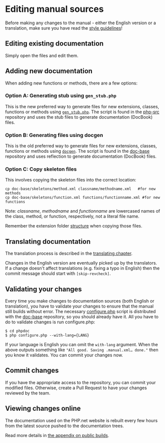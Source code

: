 # Editing manual sources

Before making any changes to the manual - either the English version or a
translation, make sure you have read the [style guidelines](style.md)!

## Editing existing documentation
Simply open the files and edit them.

## Adding new documentation
When adding new functions or methods, there are a few options:

### Option A: Generating stub using `gen_stub.php`
This is the new preferred way to generate files for new extensions, classes, functions
or methods using [`gen_stub.php`][gen_stub]. The script is found in the [php-src][php-src]
repository and uses the stub files to generate documentation (DocBook) files.

### Option B: Generating files using docgen
This is the old preferred way to generate files for new extensions, classes, functions
or methods using [`docgen`][docgen]. The script is found in the [doc-base][doc-base]
repository and uses reflection to generate documentation (DocBook) files.

### Option C: Copy skeleton files
This involves copying the skeleton files into the correct location:
```
cp doc-base/skeletons/method.xml classname/methodname.xml   #for new methods
cp doc-base/skeletons/function.xml functions/functionname.xml #for new functions
```

Note: *classname*, *methodname* and *functionname* are lowercased names of the
class, method, or function, respectively, not a literal file name.

Remember the extension folder [structure](structure.md) when copying those files.

## Translating documentation
The translation process is described in the [translating chapter](translating.md).

Changes in the English version are eventually picked up by the translators.
If a change doesn't affect translations (e.g. fixing a typo in English) then the
commit message should start with `[skip-revcheck]`.

## Validating your changes
Every time you make changes to documentation sources (both English or translation),
you have to validate your changes to ensure that the manual still builds without error.
The necessary [configure.php][configure.php] script is distributed with the
[doc-base][doc-base] repository, so you should already have it. All you have
to do to validate changes is run configure.php:
```
$ cd phpdoc
$ php configure.php --with-lang={LANG}
```
If your language is English you can omit the `with-lang` argument. When the above
outputs something like `"All good. Saving .manual.xml… done."` then you know it validates.
You can commit your changes now.

## Commit changes
If you have the appropriate access to the repository, you can commit your modified files.
Otherwise, create a Pull Request to have your changes reviewed by the team.

## Viewing changes online
The documentation used on the PHP.net website is rebuilt every few hours from
the latest source pushed to the documentation trees.

Read more details in [the appendix on public builds](public-builds.md).

[docgen]: https://github.com/php/doc-base/tree/master/scripts/docgen
[doc-base]: https://github.com/php/doc-base/
[gen_stub]: https://github.com/php/php-src/tree/master/build/gen_stub.php
[php-src]: https://github.com/php/php-src/
[configure.php]: https://github.com/php/doc-base/blob/master/configure.php

